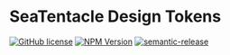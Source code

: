# SeaTentacle Design Tokens

[![GitHub license](https://img.shields.io/github/license/seatentacle/design-tokens?style=flat-square)](https://github.com/seatentacle/design-tokens/blob/master/LICENSE)
[![NPM Version](https://img.shields.io/npm/v/@seatentacle/design-tokens?style=flat-square)](https://www.npmjs.com/package/@seatentacle/design-tokens)
[![semantic-release](https://img.shields.io/badge/%20%20%F0%9F%93%A6%F0%9F%9A%80-semantic--release-e10079.svg?style=flat-square)](https://github.com/semantic-release/semantic-release)
